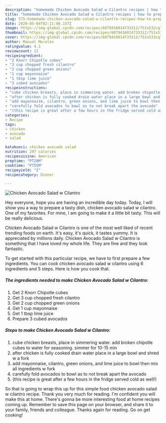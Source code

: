 ```yaml
---
description: "homemade Chicken Avocado Salad w Cilantro recipes | how to prepare Chicken Avocado Salad w Cilantro"
title: "homemade Chicken Avocado Salad w Cilantro recipes | how to prepare Chicken Avocado Salad w Cilantro"
slug: 575-homemade-chicken-avocado-salad-w-cilantro-recipes-how-to-prepare-chicken-avocado-salad-w-cilantro
date: 2020-05-04T02:11:06.157Z
image: https://img-global.cpcdn.com/recipes/6079416014733312/751x532cq70/chicken-avocado-salad-w-cilantro-recipe-main-photo.jpg
thumbnail: https://img-global.cpcdn.com/recipes/6079416014733312/751x532cq70/chicken-avocado-salad-w-cilantro-recipe-main-photo.jpg
cover: https://img-global.cpcdn.com/recipes/6079416014733312/751x532cq70/chicken-avocado-salad-w-cilantro-recipe-main-photo.jpg
author: Manuel Morales
ratingvalue: 4.1
reviewcount: 12
recipeingredient:
- "2 Knorr Chipotle cubes"
- "3 cup chopped fresh cilantro"
- "2 cup chopped green onions"
- "1 cup mayonnaise"
- "1 tbsp lime juice"
- "3 cubed avocados"
recipeinstructions:
- "cube chicken breasts, place in simmering water. add broken chipotle cubes to water for seasoning. simmer for 10-15 min"
- "after chicken is fully cooked drain water place in a large bowl and shred w a fork"
- "add mayonnaise, cilantro, green onions, and lime juice to bowl then mix all ingredients w fork"
- "carefully fold avocados to bowl as to not break apart the avocado"
- "(this recipe is great after a few hours in the fridge served cold as well!)"
categories:
- Recipe
tags:
- chicken
- avocado
- salad

katakunci: chicken avocado salad 
nutrition: 297 calories
recipecuisine: American
preptime: "PT20M"
cooktime: "PT55M"
recipeyield: "2"
recipecategory: Dinner

---
```



![Chicken Avocado Salad w Cilantro](https://img-global.cpcdn.com/recipes/6079416014733312/751x532cq70/chicken-avocado-salad-w-cilantro-recipe-main-photo.jpg)

Hey everyone, hope you are having an incredible day today. Today, I will show you a way to prepare a tasty dish, chicken avocado salad w cilantro. One of my favorites. For mine, I am going to make it a little bit tasty. This will be really delicious.



Chicken Avocado Salad w Cilantro is one of the most well liked of recent trending foods on earth. It's easy, it's quick, it tastes yummy. It is appreciated by millions daily. Chicken Avocado Salad w Cilantro is something that I have loved my whole life. They are fine and they look fantastic.


To get started with this particular recipe, we have to first prepare a few ingredients. You can cook chicken avocado salad w cilantro using 6 ingredients and 5 steps. Here is how you cook that.

<!--inarticleads1-->

##### The ingredients needed to make Chicken Avocado Salad w Cilantro:

1. Get 2 Knorr Chipotle cubes
1. Get 3 cup chopped fresh cilantro
1. Get 2 cup chopped green onions
1. Get 1 cup mayonnaise
1. Get 1 tbsp lime juice
1. Prepare 3 cubed avocados




<!--inarticleads2-->

##### Steps to make Chicken Avocado Salad w Cilantro:

1. cube chicken breasts, place in simmering water. add broken chipotle cubes to water for seasoning. simmer for 10-15 min
1. after chicken is fully cooked drain water place in a large bowl and shred w a fork
1. add mayonnaise, cilantro, green onions, and lime juice to bowl then mix all ingredients w fork
1. carefully fold avocados to bowl as to not break apart the avocado
1. (this recipe is great after a few hours in the fridge served cold as well!)




So that is going to wrap this up for this simple food chicken avocado salad w cilantro recipe. Thank you very much for reading. I'm confident you will make this at home. There's gonna be more interesting food at home recipes coming up. Remember to save this page on your browser, and share it to your family, friends and colleague. Thanks again for reading. Go on get cooking!
